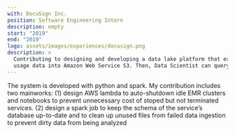 ```yaml
---
with: DocuSign Inc.
position: Software Engineering Intern
description: empty
start: "2019"
end: "2019"
logo: assets/images/experiences/docusign.png
description: >
  Contributing to designing and developing a data lake platform that extracts, sanitizes, and stores users'/internal
  usage data into Amazon Web Service S3. Then, Data Scientist can query the data to perform analytics.
---
```

The system is developed with python and spark. My contribution includes two mainworks:
(1) design AWS lambda to auto-shutdown idle EMR clusters and notebooks to prevent unnecessary cost of stoped but not terminated services.
(2) design a spark job to keep the schema of the service’s database up-to-date and to clean up unused files from failed data ingestion to prevent dirty data from being analyzed